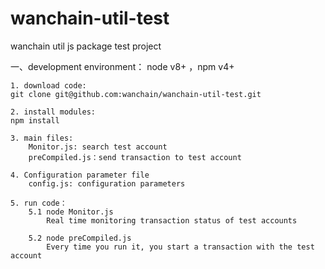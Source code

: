 # wanchain-util-test
wanchain util js package test project

一、development environment：
	node v8+ ，npm v4+
 
	1. download code: 
	git clone git@github.com:wanchain/wanchain-util-test.git
 
	2. install modules:
	npm install
 
	3. main files:
		Monitor.js: search test account
		preCompiled.js：send transaction to test account
		
	4. Configuration parameter file
		config.js: configuration parameters
	
	5. run code：
		5.1 node Monitor.js 
			Real time monitoring transaction status of test accounts
	
		5.2 node preCompiled.js
			Every time you run it, you start a transaction with the test account

